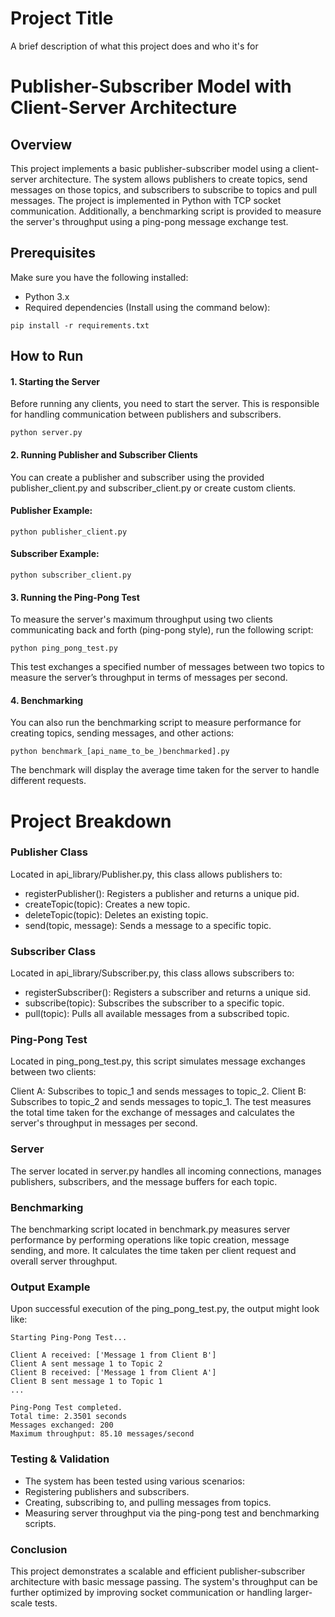 
# Project Title

A brief description of what this project does and who it's for

# **Publisher-Subscriber Model with Client-Server Architecture**

## **Overview**
This project implements a basic publisher-subscriber model using a client-server architecture. The system allows publishers to create topics, send messages on those topics, and subscribers to subscribe to topics and pull messages. The project is implemented in Python with TCP socket communication. Additionally, a benchmarking script is provided to measure the server's throughput using a ping-pong message exchange test.


## **Prerequisites**
Make sure you have the following installed:
- Python 3.x
- Required dependencies (Install using the command below):
```  
pip install -r requirements.txt
```


## How to Run
#### 1. Starting the Server

Before running any clients, you need to start the server. This is responsible for handling communication between publishers and subscribers.

```
python server.py
```

#### 2. Running Publisher and Subscriber Clients

You can create a publisher and subscriber using the provided publisher_client.py and subscriber_client.py or create custom clients.

####  Publisher Example:
```
python publisher_client.py
```
####  Subscriber Example:
```
python subscriber_client.py
```
####  3. Running the Ping-Pong Test

To measure the server's maximum throughput using two clients communicating back and forth (ping-pong style), run the following script:
```
python ping_pong_test.py
```
This test exchanges a specified number of messages between two topics to measure the server’s throughput in terms of messages per second.

#### 4. Benchmarking

You can also run the benchmarking script to measure performance for creating topics, sending messages, and other actions:
```
python benchmark_[api_name_to_be_)benchmarked].py
```
The benchmark will display the average time taken for the server to handle different requests.



# Project Breakdown

### Publisher Class
Located in api_library/Publisher.py, this class allows publishers to:

- registerPublisher(): Registers a publisher and returns a unique pid.
- createTopic(topic): Creates a new topic.
- deleteTopic(topic): Deletes an existing topic.
- send(topic, message): Sends a message to a specific topic.

### Subscriber Class
Located in api_library/Subscriber.py, this class allows subscribers to:

- registerSubscriber(): Registers a subscriber and returns a unique sid.
- subscribe(topic): Subscribes the subscriber to a specific topic.
- pull(topic): Pulls all available messages from a subscribed topic.


### Ping-Pong Test

Located in ping_pong_test.py, this script simulates message exchanges between two clients:

Client A: Subscribes to topic_1 and sends messages to topic_2.
Client B: Subscribes to topic_2 and sends messages to topic_1.
The test measures the total time taken for the exchange of messages and calculates the server's throughput in messages per second.


### Server
The server located in server.py handles all incoming connections, manages publishers, subscribers, and the message buffers for each topic.

### Benchmarking
The benchmarking script located in benchmark.py measures server performance by performing operations like topic creation, message sending, and more. It calculates the time taken per client request and overall server throughput.


### Output Example
Upon successful execution of the ping_pong_test.py, the output might look like:

```
Starting Ping-Pong Test...

Client A received: ['Message 1 from Client B']
Client A sent message 1 to Topic 2
Client B received: ['Message 1 from Client A']
Client B sent message 1 to Topic 1
...

Ping-Pong Test completed.
Total time: 2.3501 seconds
Messages exchanged: 200
Maximum throughput: 85.10 messages/second
```

### Testing & Validation

- The system has been tested using various scenarios:
- Registering publishers and subscribers.
- Creating, subscribing to, and pulling messages from topics.
- Measuring server throughput via the ping-pong test and benchmarking scripts.


### Conclusion

This project demonstrates a scalable and efficient publisher-subscriber architecture with basic message passing. The system's throughput can be further optimized by improving socket communication or handling larger-scale tests.